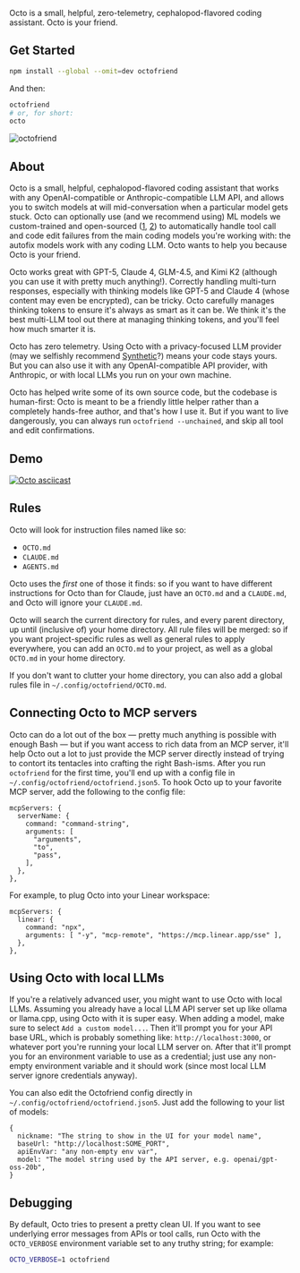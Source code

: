 Octo is a small, helpful, zero-telemetry, cephalopod-flavored coding assistant.
Octo is your friend.

## Get Started

```bash
npm install --global --omit=dev octofriend
```

And then:

```bash
octofriend
# or, for short:
octo
```

![octofriend](https://raw.githubusercontent.com/synthetic-lab/octofriend/main/octofriend.png)

## About

Octo is a small, helpful, cephalopod-flavored coding assistant that works with
any OpenAI-compatible or Anthropic-compatible LLM API, and allows you to switch
models at will mid-conversation when a particular model gets stuck. Octo can
optionally use (and we recommend using) ML models we custom-trained and
open-sourced ([1](https://huggingface.co/syntheticlab/diff-apply),
[2](https://huggingface.co/syntheticlab/fix-json)) to automatically handle tool
call and code edit failures from the main coding models you're working with:
the autofix models work with any coding LLM. Octo wants to help you because
Octo is your friend.

Octo works great with GPT-5, Claude 4, GLM-4.5, and Kimi K2 (although you can
use it with pretty much anything!). Correctly handling multi-turn responses,
especially with thinking models like GPT-5 and Claude 4 (whose content may
even be encrypted), can be tricky. Octo carefully manages thinking tokens to
ensure it's always as smart as it can be. We think it's the best multi-LLM tool
out there at managing thinking tokens, and you'll feel how much smarter it is.

Octo has zero telemetry. Using Octo with a privacy-focused LLM provider (may we
selfishly recommend [Synthetic](https://synthetic.new)?) means your code stays
yours. But you can also use it with any OpenAI-compatible API provider, with
Anthropic, or with local LLMs you run on your own machine.

Octo has helped write some of its own source code, but the codebase is
human-first: Octo is meant to be a friendly little helper rather than a
completely hands-free author, and that's how I use it. But if you want to live
dangerously, you can always run `octofriend --unchained`, and skip all tool and
edit confirmations.

## Demo
[![Octo asciicast](https://raw.githubusercontent.com/synthetic-lab/octofriend/main/octo-asciicast.svg)](https://asciinema.org/a/728456)
## Rules

Octo will look for instruction files named like so:

- `OCTO.md`
- `CLAUDE.md`
- `AGENTS.md`

Octo uses the *first* one of those it finds: so if you want to have different
instructions for Octo than for Claude, just have an `OCTO.md` and a
`CLAUDE.md`, and Octo will ignore your `CLAUDE.md`.

Octo will search the current directory for rules, and every parent directory,
up until (inclusive of) your home directory. All rule files will be merged: so
if you want project-specific rules as well as general rules to apply
everywhere, you can add an `OCTO.md` to your project, as well as a global
`OCTO.md` in your home directory.

If you don't want to clutter your home directory, you can also add a global
rules file in `~/.config/octofriend/OCTO.md`.

## Connecting Octo to MCP servers

Octo can do a lot out of the box — pretty much anything is possible with enough
Bash — but if you want access to rich data from an MCP server, it'll help Octo
out a lot to just provide the MCP server directly instead of trying to contort
its tentacles into crafting the right Bash-isms. After you run `octofriend` for
the first time, you'll end up with a config file in
`~/.config/octofriend/octofriend.json5`. To hook Octo up to your favorite MCP
server, add the following to the config file:

```json5
mcpServers: {
  serverName: {
    command: "command-string",
    arguments: [
      "arguments",
      "to",
      "pass",
    ],
  },
},
```

For example, to plug Octo into your Linear workspace:

```json5
mcpServers: {
  linear: {
    command: "npx",
    arguments: [ "-y", "mcp-remote", "https://mcp.linear.app/sse" ],
  },
},
```

## Using Octo with local LLMs

If you're a relatively advanced user, you might want to use Octo with local
LLMs. Assuming you already have a local LLM API server set up like ollama or
llama.cpp, using Octo with it is super easy. When adding a model, make sure to
select `Add a custom model...`. Then it'll prompt you for your API base URL,
which is probably something like: `http://localhost:3000`, or whatever port
you're running your local LLM server on. After that it'll prompt you for an
environment variable to use as a credential; just use any non-empty environment
variable and it should work (since most local LLM server ignore credentials
anyway).

You can also edit the Octofriend config directly in
`~/.config/octofriend/octofriend.json5`. Just add the following to your list of
models:

```json5
{
  nickname: "The string to show in the UI for your model name",
  baseUrl: "http://localhost:SOME_PORT",
  apiEnvVar: "any non-empty env var",
  model: "The model string used by the API server, e.g. openai/gpt-oss-20b",
}
```

## Debugging

By default, Octo tries to present a pretty clean UI. If you want to see
underlying error messages from APIs or tool calls, run Octo with the
`OCTO_VERBOSE` environment variable set to any truthy string; for example:

```bash
OCTO_VERBOSE=1 octofriend
```
